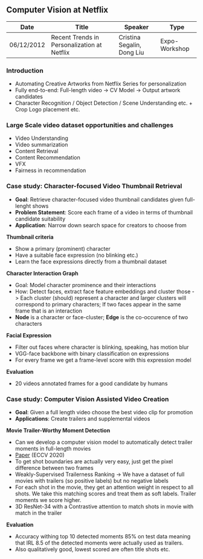 ## Computer Vision at Netflix

| Date | Title | Speaker | Type |   
| ---- | ----- | ------- | ---- |
| 06/12/2012 | Recent Trends in Personalization at Netflix | Cristina Segalin, Dong Liu | Expo-Workshop |

### Introduction
- Automating Creative Artworks from Netflix Series for personalization 
- Fully end-to-end: Full-length video -> CV Model -> Output artwork candidates
- Character Recognition / Object Detection / Scene Understanding etc. + Crop Logo placement etc. 

### Large Scale video dataset opportunities and challenges
- Video Understanding
- Video summarization
- Content Retrieval
- Content Recommendation
- VFX
- Fairness in recommendation

### Case study: Character-focused Video Thumbnail Retrieval
- **Goal**: Retrieve character-focused video thumbnail candidates given full-lenght shows
- **Problem Statement**: Score each frame of a video in terms of thumbnail candidate suitability
- **Application**: Narrow down search space for creators to choose from

**Thumbnail criteria**
- Show a primary (prominent) character
- Have a suitable face expression (no blinking etc.)
- Learn the face expressions directly from a thumbnail dataset

**Character Interaction Graph**
- Goal: Model character prominence and their interactions
- How: Detect faces, extract face feature embeddings and cluster those -> Each cluster (should) represent a character and larger clusters will correspond to primary characters; If two faces appear in the same frame that is an interaction 
- **Node** is a character or face-cluster; **Edge** is the co-occurence of two characters

**Facial Expression**
- Filter out faces where character is blinking, speaking, has motion blur
- VGG-face backbone with binary classification on expressions
- For every frame we get a frame-level score with this expression model

**Evaluation**
- 20 videos annotated frames for a good candidate by humans

### Case study: Computer Vision Assisted Video Creation
- **Goal**: Given a full length video choose the best video clip for promotion
- **Applications**: Create trailers and supplemental videos

**Movie Trailer-Worthy Moment Detection**
- Can we develop a computer vision model to automatically detect trailer moments in full-length movies 
- [Paper](https://arxiv.org/abs/2008.08502) (ECCV 2020)
- To get shot boundaries are actually very easy, just get the pixel difference between two frames
- Weakly-Supervised Trailerness Ranking -> We have a dataset of full movies with trailers (so positive labels) but no negative labels
- For each shot in the movie, they get an attention weight in respect to all shots. We take this matching scores and treat them as soft labels. Trailer moments we score higher.
- 3D ResNet-34 with a Contrastive attention to match shots in movie with match in the trailer

**Evaluation**
- Accuracy withing top 10 detected moments 85% on test data meaning that IRL 8.5 of the detected moments were actually used as  trailers. 
- Also qualitatively good, lowest scored are often title shots etc.

